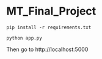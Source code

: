 # MT_Final_Project

```shell
pip install -r requirements.txt
```

```shell
python app.py
```

Then go to http://localhost:5000